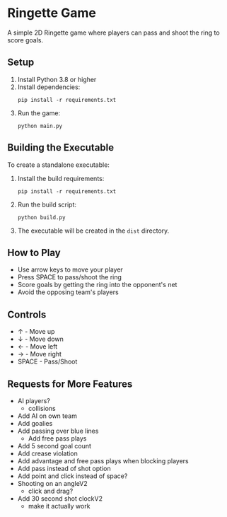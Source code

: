 # Ringette Game

A simple 2D Ringette game where players can pass and shoot the ring to score goals.

## Setup

1. Install Python 3.8 or higher
2. Install dependencies:
   ```
   pip install -r requirements.txt
   ```
3. Run the game:
   ```
   python main.py
   ```

## Building the Executable

To create a standalone executable:

1. Install the build requirements:
   ```
   pip install -r requirements.txt
   ```

2. Run the build script:
   ```
   python build.py
   ```

3. The executable will be created in the `dist` directory.

## How to Play

- Use arrow keys to move your player
- Press SPACE to pass/shoot the ring
- Score goals by getting the ring into the opponent's net
- Avoid the opposing team's players

## Controls

- ↑ - Move up
- ↓ - Move down
- ← - Move left
- → - Move right
- SPACE - Pass/Shoot 

## Requests for More Features
- AI players? 
   - collisions
- Add AI on own team
- Add goalies
- Add passing over blue lines
   - Add free pass plays
- Add 5 second goal count
- Add crease violation
- Add advantage and free pass plays when blocking players
- Add pass instead of shot option
- Add point and click instead of space?
- Shooting on an angleV2
   - click and drag?
- Add 30 second shot clockV2
   - make it actually work

